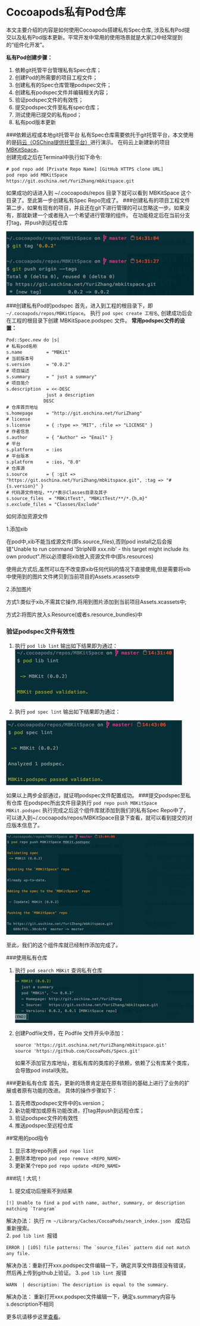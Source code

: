 # Cocoapods私有Pod仓库
本文主要介绍的内容是如何使用Cocoapods搭建私有Spec仓库, 涉及私有Pod提交以及私有Pod版本更新。平常开发中常用的使用场景就是大家口中经常提到的“组件化开发”。

**私有Pod创建步骤：**
1. 依赖git托管平台管理私有Spec仓库；
2. 创建Pod的所需要的项目工程文件；
3. 创建私有的Spec仓库管理podspec文件；
4. 创建私有podspec文件并编辑相关内容；
5. 验证podspec文件的有效性；
6. 提交podspec文件至私有spec仓库；
7. 测试使用已提交的私有pod；
8. 私有pod版本更新

###依赖远程或本地git托管平台
私有Spec仓库需要依托于git托管平台，本文使用的是[码云（OSChina提供托管平台）](https://git.oschina.net/)进行演示。
在码云上新建新的项目 [MBKitSpace](https://git.oschina.net/YuriZhang/mbkitspace)。  
创建完成之后在Terminal中执行如下命令:  

```  
# pod repo add [Private Repo Name] [GitHub HTTPS clone URL]  
pod repo add MBKitSpace https://git.oschina.net/YuriZhang/mbkitspace.git
```  

如果成功的话进入到 ~/.cocoapods/repos 目录下就可以看到 MBKitSpace 这个目录了。至此第一步创建私有Spec Repo完成了。
###创建私有的项目工程文件
第二步，如果有现有的项目，并且还在git下进行管理的可以忽略这一步。如果没有，那就新建一个或者拖入一个希望进行管理的组件。
在功能稳定后在当前分支打tag，并push到远程仓库

![](media/14944821748805/14944843141493.jpg)  

###创建私有Pod的podspec
首先，进入到工程的根目录下，即 `~/.cocoapods/repos/MBKitSpace`。
执行 `pod spec create 工程名`, 创建成功后会在工程的根目录下创建 MBKitSpace.podspec 文件。
**常用podspec文件的设置：**   

```
Pod::Spec.new do |s|
# 私有pod名称
s.name         = "MBKit"
# 当前版本号
s.version      = "0.0.2"
# 项目描述
s.summary      = " just a summary"
# 项目简介
s.description  = <<-DESC
               just a description
              DESC
# 仓库首页地址
s.homepage     = "http://git.oschina.net/YuriZhang"
# license
s.license      = { :type => "MIT", :file => "LICENSE" }
# 作者信息
s.author       = { "Author" => "Email" }
# 平台
s.platform     = :ios
# 平台版本
s.platform     = :ios, "8.0"
# 仓库源
s.source       = { :git => "https://git.oschina.net/YuriZhang/mbkitspace.git", :tag => "#{s.version}" }
# 代码源文件地址，**/*表示Classes目录及其子
s.source_files  = "MBKitTest", "MBKitTest/**/*.{h,m}"
s.exclude_files = "Classes/Exclude"
```  

如何添加资源文件﻿

1.添加xib

在pod中,xib不能当成源文件(即s.source_files),否则pod install之后会报错"Unable to run command 'StripNIB xxx.nib' - this target might include its own product".所以必须要将xib放入资源文件中(即s.resources)

使用此方式后,虽然可以在不改变原xib任何代码的情况下直接使用,但是需要将xib中使用到的图片文件拷贝到当前项目的Assets.xcassets中

2.添加图片

方式1:类似于xib,不需其它操作,将用到图片添加到当前项目Assets.xcassets中;

方式2:将图片放入s.Resource(或者s.resource_bundles)中 

### 验证podspec文件有效性
1. 执行 `pod lib lint` 输出如下结果即为通过：
![](media/14944821748805/14944850196252.jpg)

2. 执行 `pod spec lint` 输出如下结果即为通过：

![](media/14944821748805/14944856258505.jpg)

如果以上两步全部通过，就证明podspec文件配置成功。
###提交podspec至私有仓库
在podspec所出文件目录执行 `pod repo push MBKitSpace MBKit.podspec` 执行完成之后这个组件库就添加到我们的私有Spec Repo中了，可以进入到~/.cocoapods/repos/MBKitSpace目录下查看，就可以看到提交的对应版本信息了。

![](media/14944821748805/14944863010878.jpg)

至此，我们的这个组件库就已经制作添加完成了。  

###使用私有仓库  

1. 执行 `pod search MBKit` 查询私有仓库
    ![](media/14944821748805/14944864168260.jpg) 
2. 创建Podfile文件，在 Podfile 文件开头中添加：

    ```
    source 'https://git.oschina.net/YuriZhang/mbkitspace.git'
    source 'https://github.com/CocoaPods/Specs.git'
    ``` 
    如果不添加官方库地址，若私有库的类库的子依赖，依赖了公有库某个类库，会导致pod install失败。 
    
###更新私有仓库
首先，更新的场景肯定是在原有项目的基础上进行了业务的扩展或者原有功能的改进。
具体的操作步骤如下：
1. 首先修改podspec文件中的s.version；
2. 新功能增加或原有功能改进，打tag并push到远程仓库；
3. 验证podspec文件的有效性
4. 推送podspec至远程仓库

##常用的pod指令
1. 显示本地repo列表 `pod repo list`
2. 删除本地repo `pod repo remove <REPO_NAME>`
3. 更新某个repo `pod repo update <REPO_NAME>`


###坑！大坑！
1. 提交成功后搜索不到结果

```
[!] Unable to find a pod with name, author, summary, or description matching `Trangram`
```
解决办法： 
执行 `rm ~/Library/Caches/CocoaPods/search_index.json `
成功后重新搜索。   
2. `pod lib lint `报错  

```
ERROR | [iOS] file patterns: The `source_files` pattern did not match any file.
```
解决办法：重新打开xxx.podspec文件编辑一下，确定共享文件路径没有错误，然后再上传到github上验证。
3. `pod lib lint `报错 

``` 
WARN  | description: The description is equal to the summary.
```
解决办法： 重新打开xxx.podspec文件编辑一下，确定s.summary内容与s.description不相同

更多坑请移步这里[查看](http://blog.csdn.net/daiyelang/article/details/68488760)。




